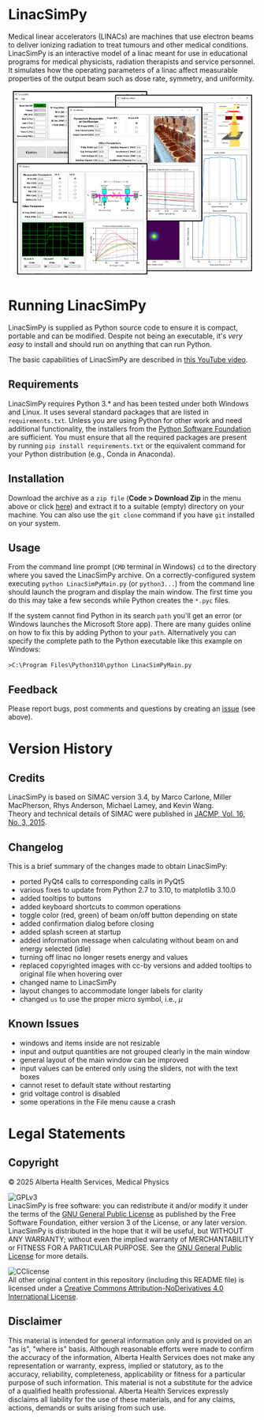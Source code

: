 # LinacSimPy
Medical linear accelerators (LINACs) are machines that use electron beams to deliver ionizing radiation to treat tumours and other medical conditions.
LinacSimPy is an interactive model of a linac meant for use in educational programs for medical physicists, radiation therapists and service personnel.
It simulates how the operating parameters of a linac affect measurable properties of the output beam such as dose rate, symmetry, and uniformity.

![LinacSimPy windows](/resources/images/LinacSimPy_collage.png)

# Running LinacSimPy
LinacSimPy is supplied as Python source code to ensure it is compact, portable and can be modified. Despite not being an executable, it's *very easy* to install and should run on anything that can run Python.

The basic capabilities of LinacSimPy are described in [this YouTube video](https://www.youtube.com/watch?v=l84XlGtHGhk).

## Requirements
LinacSimPy requires Python 3.* and has been tested under both Windows and Linux. It uses several standard packages that are listed in `requirements.txt`.
Unless you are using Python for other work and need additional functionality, the installers from the [Python Software Foundation](https://www.python.org/) are sufficient.
You must ensure that all the required packages are present by running `pip install requirements.txt` or the equivalent command for your Python distribution (e.g., Conda in Anaconda).

## Installation
Download the archive as a `zip file` (**Code > Download Zip** in the menu above or click [here](https://github.com/dezanche/LinacSimPy/archive/refs/heads/main.zip)) and extract it to a suitable (empty) directory on your machine. You can also use the `git clone` command if you have `git` installed on your system.


## Usage
From the command line prompt (`CMD` terminal in Windows) `cd` to the directory where you saved the LinacSimPy archive. On a correctly-configured system executing `python LinacSimPyMain.py` (or `python3...`) from the command line should launch the program and display the main window. The first time you do this may take a few seconds while Python creates the `*.pyc` files.

If the system cannot find Python in its search `path` you'll get an error (or Windows launches the Microsoft Store app). There are many guides online on how to fix this by adding Python to your `path`. Alternatively you can specify the complete path to the Python executable like this example on Windows:

```>C:\Program Files\Python310\python LinacSimPyMain.py```

## Feedback
Please report bugs, post comments and questions by creating an [issue](https://github.com/dezanche/LinacSimPy/issues) (see above).

# Version History

## Credits
LinacSimPy is based on SIMAC version 3.4, by Marco Carlone, Miller MacPherson, Rhys Anderson, Michael Lamey, and Kevin Wang.\
Theory and technical details of SIMAC were published in [JACMP, Vol. 16, No. 3, 2015](https://doi.org/10.1120%2Fjacmp.v16i3.5139).

## Changelog
This is a brief summary of the changes made to obtain LinacSimPy:
- ported PyQt4 calls to corresponding calls in PyQt5
- various fixes to update from Python 2.7 to 3.10, to matplotlib 3.10.0
- added tooltips to buttons
- added keyboard shortcuts to common operations
- toggle color (red, green) of beam on/off button depending on state
- added confirmation dialog before closing
- added splash screen at startup
- added information message when calculating without beam on and energy selected (idle)
- turning off linac no longer resets energy and values
- replaced copyrighted images with cc-by versions and added tooltips to original file when hovering over
- changed name to LinacSimPy
- layout changes to accommodate longer labels for clarity
- changed `us` to use the proper micro symbol, i.e., $\mu$

## Known Issues
- windows and items inside are not resizable
- input and output quantities are not grouped clearly in the main window
- general layout of the main window can be improved
- input values can be entered only using the sliders, not with the text boxes
- cannot reset to default state without restarting 
- grid voltage control is disabled
- some operations in the File menu cause a crash

# Legal Statements

## Copyright

© 2025 Alberta Health Services, Medical Physics

![GPLv3](/resources/images/gplv3-or-later.png)\
LinacSimPy is free software: you can redistribute it and/or modify it under the terms of the [GNU General Public License](https://www.gnu.org/licenses/gpl-3.0.en.html) as published by the Free Software Foundation, either version 3 of the License, or any later version.\
LinacSimPy is distributed in the hope that it will be useful, but WITHOUT ANY WARRANTY; without even the implied warranty of MERCHANTABILITY or FITNESS FOR A PARTICULAR PURPOSE. See the [GNU General Public License](https://www.gnu.org/licenses/gpl-3.0.en.html) for more details.

![CClicense](https://i.creativecommons.org/l/by-nd/4.0/88x31.png)\
All other original content in this repository (including this README file) is licensed under a [Creative Commons Attribution-NoDerivatives 4.0 International License](https://creativecommons.org/licenses/by-nd/4.0/).

## Disclaimer

This material is intended for general information only and is provided on an "as is", "where is" basis. Although reasonable efforts were made to confirm the accuracy of the information, Alberta Health Services does not make any representation or warranty, express, implied or statutory, as to the accuracy, reliability, completeness, applicability or fitness for a particular purpose of such information. This material is not a substitute for the advice of a qualified health professional. Alberta Health Services expressly disclaims all liability for the use of these materials, and for any claims, actions, demands or suits arising from such use.



